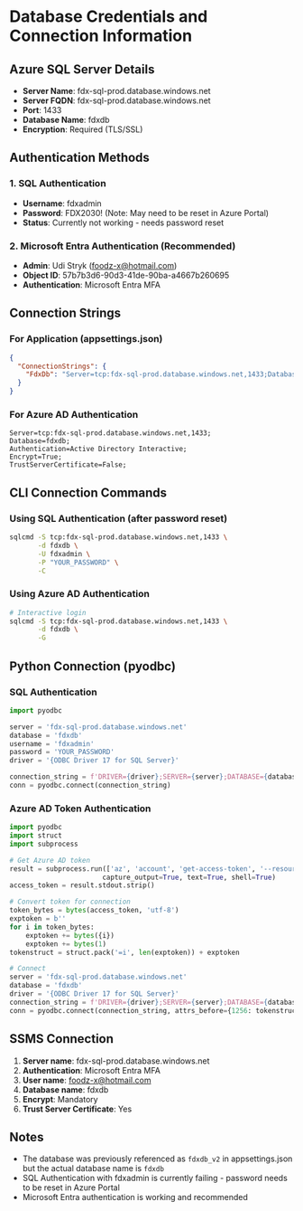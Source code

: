 # Database Credentials and Connection Information

## Azure SQL Server Details
- **Server Name**: fdx-sql-prod.database.windows.net
- **Server FQDN**: fdx-sql-prod.database.windows.net
- **Port**: 1433
- **Database Name**: fdxdb
- **Encryption**: Required (TLS/SSL)

## Authentication Methods

### 1. SQL Authentication
- **Username**: fdxadmin
- **Password**: FDX2030! (Note: May need to be reset in Azure Portal)
- **Status**: Currently not working - needs password reset

### 2. Microsoft Entra Authentication (Recommended)
- **Admin**: Udi Stryk (foodz-x@hotmail.com)
- **Object ID**: 57b7b3d6-90d3-41de-90ba-a4667b260695
- **Authentication**: Microsoft Entra MFA

## Connection Strings

### For Application (appsettings.json)
```json
{
  "ConnectionStrings": {
    "FdxDb": "Server=tcp:fdx-sql-prod.database.windows.net,1433;Database=fdxdb;User ID=fdxadmin;Password=YOUR_PASSWORD;Encrypt=True;TrustServerCertificate=False;Connection Timeout=30;"
  }
}
```

### For Azure AD Authentication
```
Server=tcp:fdx-sql-prod.database.windows.net,1433;
Database=fdxdb;
Authentication=Active Directory Interactive;
Encrypt=True;
TrustServerCertificate=False;
```

## CLI Connection Commands

### Using SQL Authentication (after password reset)
```bash
sqlcmd -S tcp:fdx-sql-prod.database.windows.net,1433 \
       -d fdxdb \
       -U fdxadmin \
       -P "YOUR_PASSWORD" \
       -C
```

### Using Azure AD Authentication
```bash
# Interactive login
sqlcmd -S tcp:fdx-sql-prod.database.windows.net,1433 \
       -d fdxdb \
       -G
```

## Python Connection (pyodbc)

### SQL Authentication
```python
import pyodbc

server = 'fdx-sql-prod.database.windows.net'
database = 'fdxdb'
username = 'fdxadmin'
password = 'YOUR_PASSWORD'
driver = '{ODBC Driver 17 for SQL Server}'

connection_string = f'DRIVER={driver};SERVER={server};DATABASE={database};UID={username};PWD={password};TrustServerCertificate=yes'
conn = pyodbc.connect(connection_string)
```

### Azure AD Token Authentication
```python
import pyodbc
import struct
import subprocess

# Get Azure AD token
result = subprocess.run(['az', 'account', 'get-access-token', '--resource', 'https://database.windows.net/', '--query', 'accessToken', '-o', 'tsv'], 
                       capture_output=True, text=True, shell=True)
access_token = result.stdout.strip()

# Convert token for connection
token_bytes = bytes(access_token, 'utf-8')
exptoken = b''
for i in token_bytes:
    exptoken += bytes({i})
    exptoken += bytes(1)
tokenstruct = struct.pack('=i', len(exptoken)) + exptoken

# Connect
server = 'fdx-sql-prod.database.windows.net'
database = 'fdxdb'
driver = '{ODBC Driver 17 for SQL Server}'
connection_string = f'DRIVER={driver};SERVER={server};DATABASE={database}'
conn = pyodbc.connect(connection_string, attrs_before={1256: tokenstruct})
```

## SSMS Connection
1. **Server name**: fdx-sql-prod.database.windows.net
2. **Authentication**: Microsoft Entra MFA
3. **User name**: foodz-x@hotmail.com
4. **Database name**: fdxdb
5. **Encrypt**: Mandatory
6. **Trust Server Certificate**: Yes

## Notes
- The database was previously referenced as `fdxdb_v2` in appsettings.json but the actual database name is `fdxdb`
- SQL Authentication with fdxadmin is currently failing - password needs to be reset in Azure Portal
- Microsoft Entra authentication is working and recommended